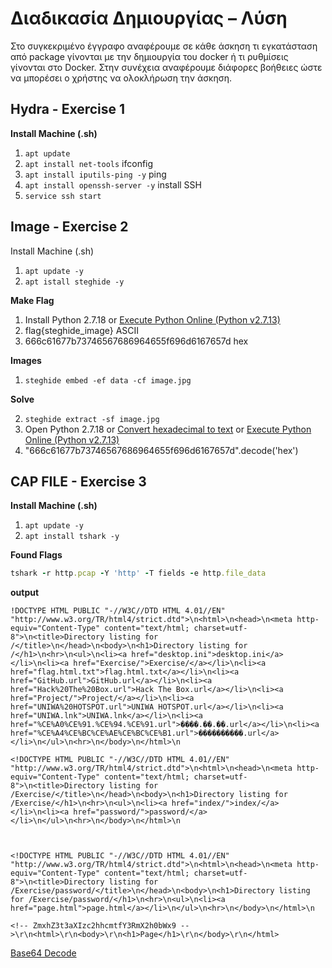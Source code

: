 # Διαδικασία Δημιουργίας – Λύση   

<p>Στο συγκεκριμένο έγγραφο αναφέρουμε σε κάθε άσκηση τι εγκατάσταση από package γίνονται με την δημιουργία του docker ή τι ρυθμίσεις γίνονται στο Docker. Στην συνέχεια αναφέρουμε διάφορες βοήθειες ώστε να μπορέσει ο χρήστης να ολοκλήρωση την άσκηση.<p>

## Hydra - Exercise 1
<b>Install Machine (.sh) </b>

1) ```apt update ```
2) ```apt install net-tools```  ifconfig
3) ```apt install iputils-ping -y```  ping 
4) ```apt install openssh-server -y```  install  SSH
5) ```service ssh start``` 

## Image - Exercise 2

</b> Install Machine (.sh) </b>
1) ``` apt update -y ``` 
2) ```apt istall steghide -y```

<b> Make Flag </b>
1) Install Python 2.7.18 or [Execute Python Online (Python v2.7.13)](https://www.tutorialspoint.com/execute_python_online.php)
2) flag{steghide_image}  ASCII <br>
3) 666c61677b73746567686964655f696d6167657d  hex

<b> Images </b>
1) ```steghide embed -ef data -cf image.jpg``` 

<b> Solve </b>

2) ```steghide extract -sf image.jpg```
3) Open Python 2.7.18 or 
  [Convert hexadecimal to text](http://www.unit-conversion.info/texttools/hexadecimal/) or 
  [Execute Python Online (Python v2.7.13)](https://www.tutorialspoint.com/execute_python_online.php)
5) "666c61677b73746567686964655f696d6167657d".decode('hex')


## CAP FILE - Exercise 3

<b> Install Machine (.sh) </b>
1) ```apt update -y ```
2) ```apt install tshark -y```

<b>Found Flags</b>
```ruby
tshark -r http.pcap -Y 'http' -T fields -e http.file_data
```

<b>output</b>
```
!DOCTYPE HTML PUBLIC "-//W3C//DTD HTML 4.01//EN" "http://www.w3.org/TR/html4/strict.dtd">\n<html>\n<head>\n<meta http-equiv="Content-Type" content="text/html; charset=utf-8">\n<title>Directory listing for /</title>\n</head>\n<body>\n<h1>Directory listing for /</h1>\n<hr>\n<ul>\n<li><a href="desktop.ini">desktop.ini</a></li>\n<li><a href="Exercise/">Exercise/</a></li>\n<li><a href="flag.html.txt">flag.html.txt</a></li>\n<li><a href="GitHub.url">GitHub.url</a></li>\n<li><a href="Hack%20The%20Box.url">Hack The Box.url</a></li>\n<li><a href="Project/">Project/</a></li>\n<li><a href="UNIWA%20HOTSPOT.url">UNIWA HOTSPOT.url</a></li>\n<li><a href="UNIWA.lnk">UNIWA.lnk</a></li>\n<li><a href="%CE%A0%CE%91.%CE%94.%CE%91.url">����.��.��.url</a></li>\n<li><a href="%CE%A4%CE%BC%CE%AE%CE%BC%CE%B1.url">����������.url</a></li>\n</ul>\n<hr>\n</body>\n</html>\n

<!DOCTYPE HTML PUBLIC "-//W3C//DTD HTML 4.01//EN" "http://www.w3.org/TR/html4/strict.dtd">\n<html>\n<head>\n<meta http-equiv="Content-Type" content="text/html; charset=utf-8">\n<title>Directory listing for /Exercise/</title>\n</head>\n<body>\n<h1>Directory listing for /Exercise/</h1>\n<hr>\n<ul>\n<li><a href="index/">index/</a></li>\n<li><a href="password/">password/</a></li>\n</ul>\n<hr>\n</body>\n</html>\n



<!DOCTYPE HTML PUBLIC "-//W3C//DTD HTML 4.01//EN" "http://www.w3.org/TR/html4/strict.dtd">\n<html>\n<head>\n<meta http-equiv="Content-Type" content="text/html; charset=utf-8">\n<title>Directory listing for /Exercise/password/</title>\n</head>\n<body>\n<h1>Directory listing for /Exercise/password/</h1>\n<hr>\n<ul>\n<li><a href="page.html">page.html</a></li>\n</ul>\n<hr>\n</body>\n</html>\n

<!-- ZmxhZ3t3aXIzc2hhcmtfY3RmX2h0bWx9 -->\r\n<html>\r\n<body>\r\n<h1>Page</h1>\r\n</body>\r\n</html>
```
[Base64 Decode](https://www.base64decode.org/)
